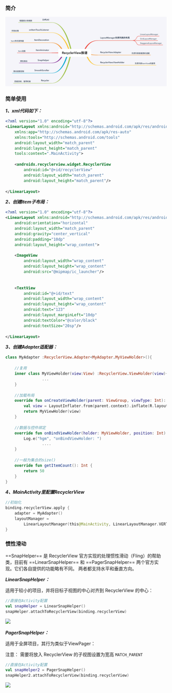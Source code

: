 ### 简介

![image-20220926191328969](RecyclerView/image-20220926191328969.png)



### 简单使用

***1、xml代码如下：***

```xml
<?xml version="1.0" encoding="utf-8"?>
<LinearLayout xmlns:android="http://schemas.android.com/apk/res/android"
    xmlns:app="http://schemas.android.com/apk/res-auto"
    xmlns:tools="http://schemas.android.com/tools"
    android:layout_width="match_parent"
    android:layout_height="match_parent"
    tools:context=".MainActivity">

    <androidx.recyclerview.widget.RecyclerView
        android:id="@+id/recyclerView"
        android:layout_width="match_parent"
        android:layout_height="match_parent"/>

</LinearLayout>
```

***2、创建item子布局：***

```xml
<?xml version="1.0" encoding="utf-8"?>
<LinearLayout xmlns:android="http://schemas.android.com/apk/res/android"
    android:orientation="horizontal"
    android:layout_width="match_parent"
    android:gravity="center_vertical"
    android:padding="10dp"
    android:layout_height="wrap_content">

    <ImageView
        android:layout_width="wrap_content"
        android:layout_height="wrap_content"
        android:src="@mipmap/ic_launcher"/>


    <TextView
        android:id="@+id/text"
        android:layout_width="wrap_content"
        android:layout_height="wrap_content"
        android:text="123"
        android:layout_marginLeft="10dp"
        android:textColor="@color/black"
        android:textSize="20sp"/>

</LinearLayout>
```

***3、创建Adapter适配器：***

```kotlin
class MyAdapter :RecyclerView.Adapter<MyAdapter.MyViewHolder>(){
		
  	//复用
    inner class MyViewHolder(view:View) :RecyclerView.ViewHolder(view){
				...
    }

    //加载布局
    override fun onCreateViewHolder(parent: ViewGroup, viewType: Int): MyViewHolder {     
        val view = LayoutInflater.from(parent.context).inflate(R.layout.item_list, parent, false)
        return MyViewHolder(view)
    }

  	//数据与控件绑定
    override fun onBindViewHolder(holder: MyViewHolder, position: Int) {
        Log.e("hgm", "onBindViewHolder: ")
				....
    }

  	//一般为集合的size()
    override fun getItemCount(): Int {
        return 50
    }
}
```

***4、MainActivity里配置RecyclerView***

```kotlin
//初始化
binding.recyclerView.apply {
    adapter = MyAdapter()
    layoutManager =
        LinearLayoutManager(this@MainActivity, LinearLayoutManager.VERTICAL, false)
}
```





### 惯性滑动

==SnapHelper== 是 RecyclerView 官方实现的处理惯性滑动（Fling）的帮助类，目前有 ==LinearSnapHelper== 和 ==PagerSnapHelper== 两个官方实现。它们各自提供的功能略有不同。 两者都支持水平和垂直方向。

***LinearSnapHelper：***

适用于较小的项目，并将目标子视图的中心对齐到 RecyclerView 的中心：

```kotlin
//直接在Activity配置
val snapHelper = LinearSnapHelper()
snapHelper.attachToRecyclerView(binding.recyclerView)
```

<img src="https://upload-images.jianshu.io/upload_images/633041-07ca19522a000291.gif?imageMogr2/auto-orient/strip|imageView2/2/w/480/format/webp"/>

***PagerSnapHelper：***

适用于全屏项目，其行为类似于ViewPager：

注意： 需要将放入 RecyclerView 的子视图设置为宽高 `MATCH_PARENT`

```kotlin
//直接在Activity配置
val snapHelper2 = PagerSnapHelper()
snapHelper2.attachToRecyclerView(binding.recyclerView)
```

<img src="https://upload-images.jianshu.io/upload_images/633041-0994eaa39802c8ac.gif?imageMogr2/auto-orient/strip|imageView2/2/w/480/format/webp"/>
